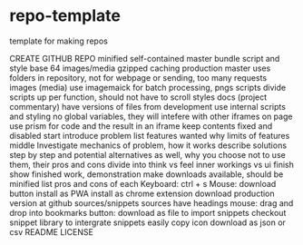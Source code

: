 # repo-template
template for making repos

CREATE GITHUB REPO
	minified self-contained master 
		bundle script and style 
		base 64 images/media
			gzipped
			caching
	production master
		uses folders in repository, not for webpage or sending, too many requests
	images (media)
		use imagemaick for batch processing, pngs
	scripts
		divide scripts up per function, should not have to scroll
	styles
	docs (project commentary)
		have versions of files from development
		use internal scripts and styling
		no global variables, they will intefere with other iframes on page
		use prism for code and the result in an iframe
		keep contents fixed and disabled
		start
			introduce problem
			list features wanted
			why limits of features
		middle
			Investigate mechanics of problem, how it works
			describe solutions step by step
			and potential alternatives as well, why you choose not to use them, their pros and cons
			divide into think vs feel
			inner workings vs ui
		finish
			show finished work, demonstration
			make downloads available, should be minified
			list pros and cons of each
				Keyboard: ctrl + s 
				Mouse: download button
				install as PWA
				install as chrome extension
				download production version at github
		sources/snippets
			sources
				have headings
				mouse: drag and drop into bookmarks
				button: download as file to import
			snippets
				checkout snippet library to 
				intergrate snippets easily
				copy icon
				download as json or csv
	README
	LICENSE